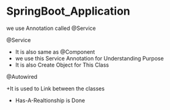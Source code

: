 # SpringBoot_Application


we use Annotation called @Service

@Service

+ It is also same as @Component
+ we use this Service Annotation for Understanding Purpose
+ It is also Create Object for This Class

@Autowired 

+It is used to Link between the classes
+ Has-A-Realtionship is Done
